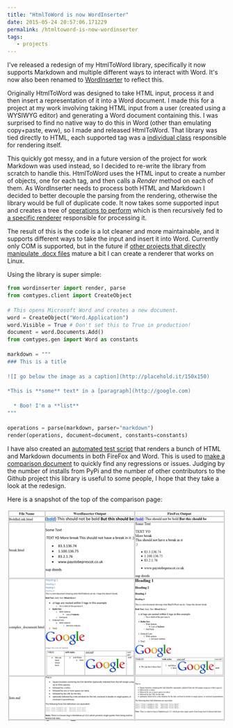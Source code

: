 ```yaml
---
title: "HtmlToWord is now WordInserter"
date: 2015-05-24 20:57:06.171229
permalink: /htmltoword-is-now-wordinserter
tags:
   - projects
---
```


I've released a redesign of my HtmlToWord library, specifically it now supports Markdown and multiple different ways to interact with Word. It's now also been renamed to [WordInserter](https://github.com/orf/wordinserter) to reflect this. 

Originally HtmlToWord was designed to take HTML input, process it and then insert a representation of it into a Word document. I made this for a project at my work involving taking HTML input from a user (created using a WYSIWYG editor) and generating a Word document containing this. I was surprised to find no native way to do this in Word (other than emulating copy+paste, eww), so I made and released HtmlToWord. That library was tied directly to HTML, each supported tag was a [individual class](https://github.com/orf/HtmlToWord/blob/master/HtmlToWord/elements/Table.py) responsible for rendering itself.

This quickly got messy, and in a future version of the project for work Markdown was used instead, so I decided to re-write the library from scratch to handle this. HtmlToWord uses the HTML input to create a number of objects, one for each tag, and then calls a *Render* method on each of them. As WordInserter needs to process both HTML and Markdown I decided to better decouple the parsing from the rendering, otherwise the library would be full of duplicate code. It now takes some supported input and creates a tree of [operations to perform](https://github.com/orf/wordinserter/blob/master/wordinserter/operations.py#L174) which is then recursively fed to [a specific renderer](https://github.com/orf/wordinserter/blob/master/wordinserter/renderers/com.py#L122) responsible for processing it. 

The result of this is the code is a lot cleaner and more maintainable, and it supports different ways to take the input and insert it into Word. Currently only COM is supported, but in the future if [other projects that directly manipulate .docx files](https://github.com/python-openxml/python-docx) mature a bit I can create a renderer that works on Linux.

Using the library is super simple:

```python
from wordinserter import render, parse
from comtypes.client import CreateObject

# This opens Microsoft Word and creates a new document.
word = CreateObject("Word.Application")
word.Visible = True # Don't set this to True in production!
document = word.Documents.Add()
from comtypes.gen import Word as constants

markdown = """
### This is a title

![I go below the image as a caption](http://placehold.it/150x150)

*This is **some** text* in a [paragraph](http://google.com)

  * Boo! I'm a **list**
"""

operations = parse(markdown, parser="markdown")
render(operations, document=document, constants=constants)
```

I have also created an [automated test script](https://github.com/orf/wordinserter/blob/master/Tests/generate_report.py) that renders a bunch of HTML and Markdown documents in both FireFox and Word. This is used to [make a comparison document](https://rawgit.com/orf/wordinserter/master/Tests/report.html) to quickly find any regressions or issues. Judging by the number of installs from PyPi and the number of other contributors to the Github project this library is useful to some people, I hope that they take a look at the redesign.

Here is a snapshot of the top of the comparison page:

![](./2015-05-24_20_53_22-Mozilla_Firefox_ZQZAJJUX.png)
    